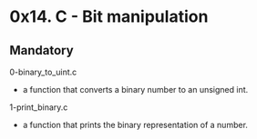 # 0x14. C - Bit manipulation

## Mandatory

0-binary_to_uint.c

- a function that converts a binary number to an unsigned int.

1-print_binary.c

- a function that prints the binary representation of a number.
